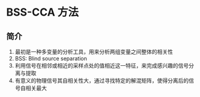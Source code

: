 # BSS-CCA 方法

## 简介
1. 最初是一种多变量的分析工具，用来分析两组变量之间整体的相关性
2. BSS: Blind source separation
3. 利用信号在相邻或相近的采样点处的值相近这一特征，来完成感兴趣的信号分离与提取
4. 有意义的物理信号其自相关性大，通过寻找特定的解混矩阵，使得分离后的信号自相关最大

